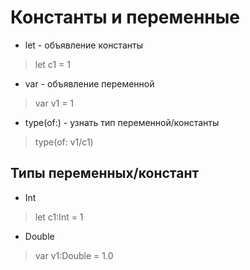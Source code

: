 # Константы и переменные
* let - объявление константы
> let c1 = 1
* var - объявление переменной
> var v1 = 1
* type(of:) - узнать тип переменной/константы
> type(of: v1/с1)
## Типы переменных/констант
* Int
> let c1:Int = 1
* Double
> var v1:Double = 1.0
